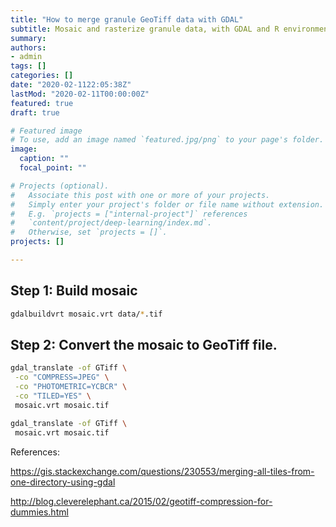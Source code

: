 ```yaml
---
title: "How to merge granule GeoTiff data with GDAL"
subtitle: Mosaic and rasterize granule data, with GDAL and R environment.
summary:
authors:
- admin
tags: []
categories: []
date: "2020-02-1122:05:38Z"
lastMod: "2020-02-11T00:00:00Z"
featured: true
draft: true

# Featured image
# To use, add an image named `featured.jpg/png` to your page's folder.
image:
  caption: ""
  focal_point: ""

# Projects (optional).
#   Associate this post with one or more of your projects.
#   Simply enter your project's folder or file name without extension.
#   E.g. `projects = ["internal-project"]` references
#   `content/project/deep-learning/index.md`.
#   Otherwise, set `projects = []`.
projects: []

---
```


## Step 1: Build mosaic

```bash
gdalbuildvrt mosaic.vrt data/*.tif
```

## Step 2: Convert the mosaic to GeoTiff file.

```bash
gdal_translate -of GTiff \
 -co "COMPRESS=JPEG" \
 -co "PHOTOMETRIC=YCBCR" \
 -co "TILED=YES" \
 mosaic.vrt mosaic.tif
```



```bash
gdal_translate -of GTiff \
 mosaic.vrt mosaic.tif
```



References:

https://gis.stackexchange.com/questions/230553/merging-all-tiles-from-one-directory-using-gdal

http://blog.cleverelephant.ca/2015/02/geotiff-compression-for-dummies.html
